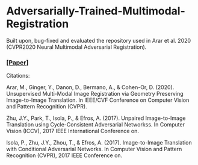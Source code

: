 # Adversarially-Trained-Multimodal-Registration
Built upon, bug-fixed and evaluated the repository used in Arar et al. 2020 (CVPR2020 Neural Multimodal Adversarial Registration).
### [\[Paper\]](http://openaccess.thecvf.com/content_CVPR_2020/papers/Arar_Unsupervised_Multi-Modal_Image_Registration_via_Geometry_Preserving_Image-to-Image_Translation_CVPR_2020_paper.pdf)


Citations:

Arar, M., Ginger, Y., Danon, D., Bermano, A., & Cohen-Or, D. (2020). Unsupervised Multi-Modal Image Registration via Geometry Preserving Image-to-Image Translation. In IEEE/CVF Conference on Computer Vision and Pattern Recognition (CVPR).

Zhu, J.Y., Park, T., Isola, P., & Efros, A. (2017). Unpaired Image-to-Image Translation using Cycle-Consistent Adversarial Networkss. In Computer Vision (ICCV), 2017 IEEE International Conference on.

Isola, P., Zhu, J.Y., Zhou, T., & Efros, A. (2017). Image-to-Image Translation with Conditional Adversarial Networks. In Computer Vision and Pattern Recognition (CVPR), 2017 IEEE Conference on.
